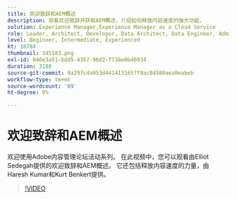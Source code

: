 ```yaml
---
title: 欢迎致辞和AEM概述
description: 观看欢迎致辞并获取AEM概述，介绍如何释放内容速度的强大功能，
solution: Experience Manager,Experience Manager as a Cloud Service
role: Leader, Architect, Developer, Data Architect, Data Engineer, Admin, User
level: Beginner, Intermediate, Experienced
kt: 10784
thumbnail: 345183.png
exl-id: 046e3a51-bdd5-4357-96d2-f738e0b40934
duration: 3180
source-git-commit: 9a297cda953d4414131657f9ac84580aea0eabeb
workflow-type: tm+mt
source-wordcount: '69'
ht-degree: 0%

---
```


# 欢迎致辞和AEM概述

欢迎使用Adobe内容管理论坛活动系列。 在此视频中，您可以观看由Elliot Sedegah提供的欢迎致辞和AEM概述。 它还包括释放内容速度的力量，由Haresh Kumar和Kurt Benkert提供。

>[!VIDEO](https://video.tv.adobe.com/v/345183/?quality=12&learn=on)
